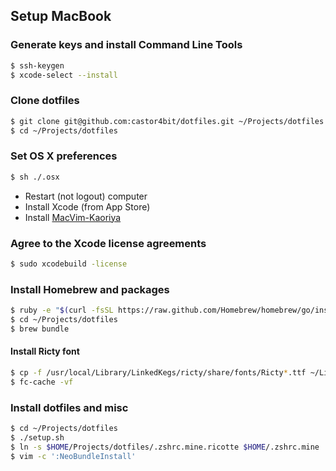 ## Setup MacBook

### Generate keys and install Command Line Tools

```sh
$ ssh-keygen
$ xcode-select --install
```

### Clone dotfiles

```sh
$ git clone git@github.com:castor4bit/dotfiles.git ~/Projects/dotfiles
$ cd ~/Projects/dotfiles
```

### Set OS X preferences

```sh
$ sh ./.osx
```

* Restart (not logout) computer
* Install Xcode (from App Store)
* Install [MacVim-Kaoriya](https://code.google.com/p/macvim-kaoriya/)

### Agree to the Xcode license agreements

```sh
$ sudo xcodebuild -license
```

### Install Homebrew and packages

```sh
$ ruby -e "$(curl -fsSL https://raw.github.com/Homebrew/homebrew/go/install)"
$ cd ~/Projects/dotfiles
$ brew bundle
```

#### Install Ricty font

```sh
$ cp -f /usr/local/Library/LinkedKegs/ricty/share/fonts/Ricty*.ttf ~/Library/Fonts/
$ fc-cache -vf
```

### Install dotfiles and misc

```sh
$ cd ~/Projects/dotfiles
$ ./setup.sh
$ ln -s $HOME/Projects/dotfiles/.zshrc.mine.ricotte $HOME/.zshrc.mine
$ vim -c ':NeoBundleInstall'
```

